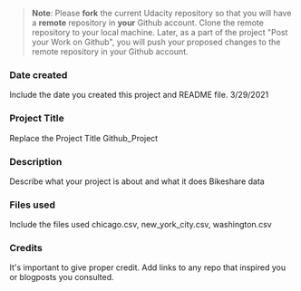 >**Note**: Please **fork** the current Udacity repository so that you will have a **remote** repository in **your** Github account. Clone the remote repository to your local machine. Later, as a part of the project "Post your Work on Github", you will push your proposed changes to the remote repository in your Github account.

### Date created
Include the date you created this project and README file.
3/29/2021
### Project Title
Replace the Project Title
Github_Project
### Description
Describe what your project is about and what it does
Bikeshare data
### Files used
Include the files used
chicago.csv, new_york_city.csv, washington.csv
### Credits
It's important to give proper credit. Add links to any repo that inspired you or blogposts you consulted.
